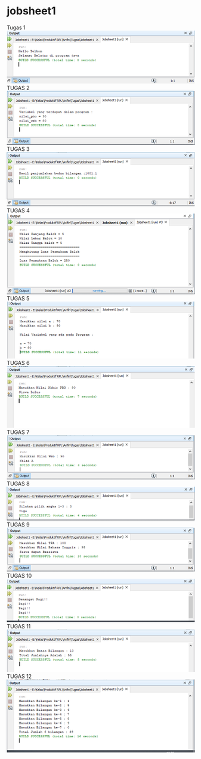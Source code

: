 # jobsheet1
Tugas 1
![alt text](https://github.com/Zerr1choHelsa/jobsheet1/blob/master/HalloTelkom.PNG)
TUGAS 2
![alt text](https://github.com/Zerr1choHelsa/jobsheet1/blob/master/Variabel.PNG)
TUGAS 3
![alt text](https://github.com/Zerr1choHelsa/jobsheet1/blob/master/Aritmatika.PNG)
TUGAS 4
![alt text](https://github.com/Zerr1choHelsa/jobsheet1/blob/master/Balok.PNG)
TUGAS 5
![alt text](https://github.com/Zerr1choHelsa/jobsheet1/blob/master/imputan.PNG)
TUGAS 6
![alt text](https://github.com/Zerr1choHelsa/jobsheet1/blob/master/Kondisi.PNG)
TUGAS 7
![alt text](https://github.com/Zerr1choHelsa/jobsheet1/blob/master/KonversiNilai.PNG)
TUGAS 8
![alt text](https://github.com/Zerr1choHelsa/jobsheet1/blob/master/PilihanKondisi.PNG)
TUGAS 9
![alt text](https://github.com/Zerr1choHelsa/jobsheet1/blob/master/Beasiswa.PNG)
TUGAS 10
![alt text](https://github.com/Zerr1choHelsa/jobsheet1/blob/master/perulanganFor.PNG)
TUGAS 11
![alt text](https://github.com/Zerr1choHelsa/jobsheet1/blob/master/Counter.PNG)
TUGAS 12
![alt text](https://github.com/Zerr1choHelsa/jobsheet1/blob/master/PernyataanWhile.PNG)
